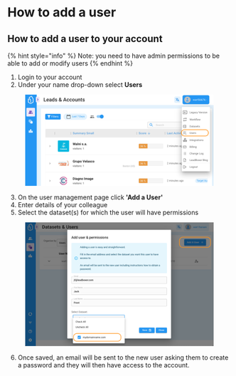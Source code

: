 # How to add a user

## How to add a user to your account

{% hint style="info" %}
Note: you need to have admin permissions to be able to add or modify users
{% endhint %}

1. Login to your account&#x20;
2. Under your name drop-down select **Users**

<figure><img src="../.gitbook/assets/LeadBoxer_App (3) (1).png" alt=""><figcaption></figcaption></figure>

3. On the user management page click **'Add a User'**
4. Enter details of your colleague&#x20;
5. Select the dataset(s) for which the user will have permissions&#x20;

<figure><img src="../.gitbook/assets/LeadBoxer_App (12).png" alt=""><figcaption></figcaption></figure>

6. Once saved, an email will be sent to the new user asking them to create a password and they will then have access to the account.





